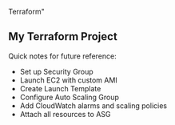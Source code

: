 Terraform"

## My Terraform Project

Quick notes for future reference:

- Set up Security Group
- Launch EC2 with custom AMI
- Create Launch Template
- Configure Auto Scaling Group
- Add CloudWatch alarms and scaling policies
- Attach all resources to ASG